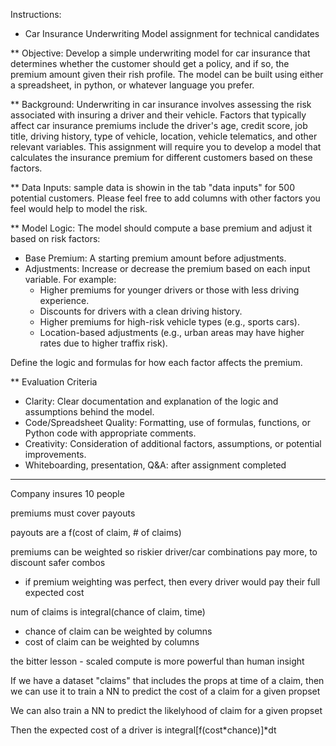 Instructions:

* Car Insurance Underwriting Model assignment for technical candidates

** Objective: Develop a simple underwriting model for car insurance that determines whether the customer should get a policy, and if so, the premium amount given their rish profile.  The model can be built using either a spreadsheet, in python, or whatever language you prefer.

** Background: Underwriting in car insurance involves assessing the risk associated with insuring a driver and their vehicle.  Factors that typically affect car insurance premiums include the driver's age, credit score, job title, driving history, type of vehicle, location, vehicle telematics, and other relevant variables.  This assignment will require you to develop a model that calculates the insurance premium for different customers based on these factors.

** Data Inputs: sample data is showin in the tab "data inputs" for 500 potential customers.  Please feel free to add columns with other factors you feel would help to model the risk.

** Model Logic: The model should compute a base premium and adjust it based on risk factors:

- Base Premium: A starting premium amount before adjustments.
- Adjustments: Increase or decrease the premium based on each input variable.  For example:
    - Higher premiums for younger drivers or those with less driving experience.
    - Discounts for drivers with a clean driving history.
    - Higher premiums for high-risk vehicle types (e.g., sports cars).
    - Location-based adjustments (e.g., urban areas may have higher rates due to higher traffix risk).

Define the logic and formulas for how each factor affects the premium.

** Evaluation Criteria

- Clarity: Clear documentation and explanation of the logic and assumptions behind the model.
- Code/Spreadsheet Quality: Formatting, use of formulas, functions, or Python code with appropriate comments.
- Creativity: Consideration of additional factors, assumptions, or potential improvements.
- Whiteboarding, presentation, Q&A: after assignment completed



-----

Company insures 10 people

premiums must cover payouts

payouts are a f(cost of claim, # of claims)

premiums can be weighted so riskier driver/car combinations pay more, to discount safer combos
- if premium weighting was perfect, then every driver would pay their full expected cost


num of claims is integral(chance of claim, time)
- chance of claim can be weighted by columns
- cost of claim can be weighted by columns

the bitter lesson - scaled compute is more powerful than human insight

If we have a dataset "claims" that includes the props at time of a claim, then we can use it to train a NN to predict the cost of a claim for a given propset

We can also train a NN to predict the likelyhood of claim for a given propset

Then the expected cost of a driver is integral[f(cost*chance)]*dt
